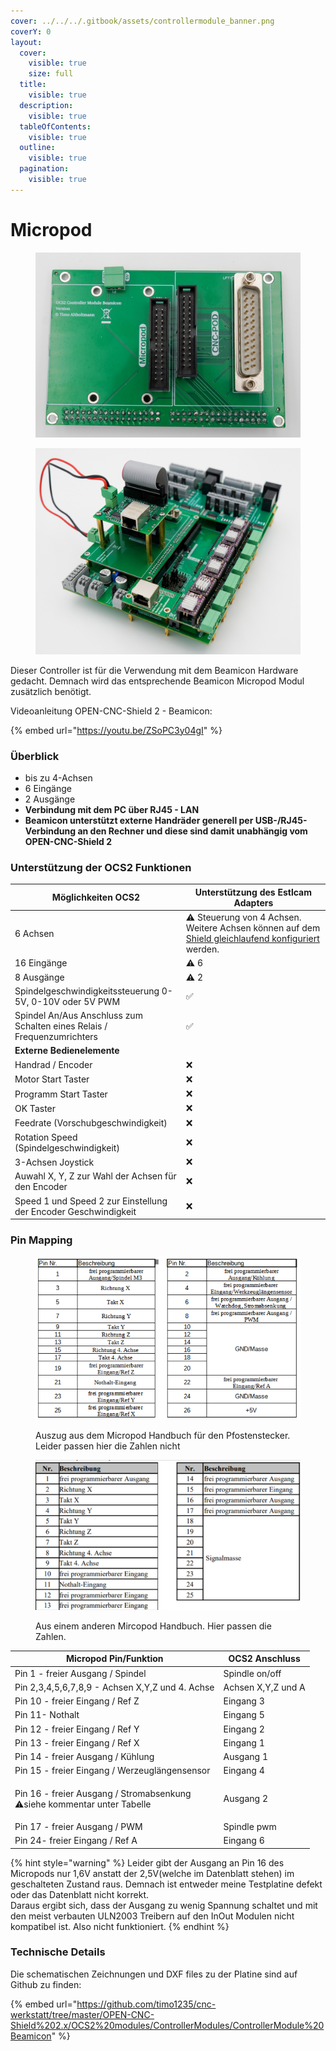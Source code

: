 ```yaml
---
cover: ../../../.gitbook/assets/controllermodule_banner.png
coverY: 0
layout:
  cover:
    visible: true
    size: full
  title:
    visible: true
  description:
    visible: true
  tableOfContents:
    visible: true
  outline:
    visible: true
  pagination:
    visible: true
---
```


# Micropod

<div>

<figure><img src="../../../.gitbook/assets/controller beamicon-4-1200px.jpg" alt=""><figcaption></figcaption></figure>

 

<figure><img src="../../../.gitbook/assets/controller beamicon-7-1200px.jpg" alt=""><figcaption></figcaption></figure>

</div>

Dieser Controller ist für die Verwendung mit dem Beamicon Hardware gedacht. Demnach wird das entsprechende Beamicon Micropod Modul zusätzlich benötigt.

Videoanleitung OPEN-CNC-Shield 2 - Beamicon:

{% embed url="https://youtu.be/ZSoPC3y04gI" %}

### Überblick

* bis zu 4-Achsen
* 6 Eingänge
* 2 Ausgänge
* **Verbindung mit dem PC über RJ45 - LAN**
* **Beamicon unterstützt externe Handräder generell per USB-/RJ45-Verbindung an den Rechner und diese sind damit unabhängig vom OPEN-CNC-Shield 2**

### Unterstützung der OCS2 Funktionen <a href="#unterstuetzung-des-ocs2-funktionen" id="unterstuetzung-des-ocs2-funktionen"></a>

<table><thead><tr><th width="313">Möglichkeiten OCS2</th><th width="432">Unterstützung des Estlcam Adapters</th></tr></thead><tbody><tr><td>6 Achsen</td><td><span data-gb-custom-inline data-tag="emoji" data-code="26a0">⚠</span> Steuerung von 4 Achsen. Weitere Achsen können auf dem <a href="../../mainboard/anschluesse-jumper.md#achsenkonfiguration">Shield gleichlaufend konfiguriert </a>werden.</td></tr><tr><td>16 Eingänge</td><td><span data-gb-custom-inline data-tag="emoji" data-code="26a0">⚠</span> 6</td></tr><tr><td>8 Ausgänge</td><td><span data-gb-custom-inline data-tag="emoji" data-code="26a0">⚠</span> 2</td></tr><tr><td>Spindelgeschwindigkeitssteuerung 0-5V, 0-10V oder 5V PWM</td><td><span data-gb-custom-inline data-tag="emoji" data-code="2705">✅</span></td></tr><tr><td>Spindel An/Aus Anschluss zum Schalten eines Relais / Frequenzumrichters</td><td><span data-gb-custom-inline data-tag="emoji" data-code="2705">✅</span></td></tr><tr><td><strong>Externe Bedienelemente</strong></td><td></td></tr><tr><td>Handrad / Encoder</td><td><span data-gb-custom-inline data-tag="emoji" data-code="274c">❌</span></td></tr><tr><td>Motor Start Taster</td><td><span data-gb-custom-inline data-tag="emoji" data-code="274c">❌</span></td></tr><tr><td>Programm Start Taster</td><td><span data-gb-custom-inline data-tag="emoji" data-code="274c">❌</span></td></tr><tr><td>OK Taster</td><td><span data-gb-custom-inline data-tag="emoji" data-code="274c">❌</span></td></tr><tr><td>Feedrate (Vorschubgeschwindigkeit)</td><td><span data-gb-custom-inline data-tag="emoji" data-code="274c">❌</span></td></tr><tr><td>Rotation Speed (Spindelgeschwindigkeit)</td><td><span data-gb-custom-inline data-tag="emoji" data-code="274c">❌</span></td></tr><tr><td>3-Achsen Joystick </td><td><span data-gb-custom-inline data-tag="emoji" data-code="274c">❌</span></td></tr><tr><td>Auwahl X, Y, Z zur Wahl der Achsen für den Encoder</td><td><span data-gb-custom-inline data-tag="emoji" data-code="274c">❌</span></td></tr><tr><td>Speed 1 und Speed 2 zur Einstellung der Encoder Geschwindigkeit</td><td><span data-gb-custom-inline data-tag="emoji" data-code="274c">❌</span></td></tr></tbody></table>

### Pin Mapping <a href="#undefined" id="undefined"></a>

<figure><img src="../../../.gitbook/assets/micropod.png" alt=""><figcaption><p>Auszug aus dem Micropod Handbuch für den Pfostenstecker. Leider passen hier die Zahlen nicht</p></figcaption></figure>

<figure><img src="../../../.gitbook/assets/MicroPod-Installation-pdf.png" alt=""><figcaption><p>Aus einem anderen Mircopod Handbuch. Hier passen die Zahlen.</p></figcaption></figure>

| Micropod Pin/Funktion                                                                                                                                  | OCS2 Anschluss     |
| ------------------------------------------------------------------------------------------------------------------------------------------------------ | ------------------ |
| Pin 1 - freier Ausgang / Spindel                                                                                                                       | Spindle on/off     |
| Pin 2,3,4,5,6,7,8,9 - Achsen X,Y,Z und 4. Achse                                                                                                        | Achsen X,Y,Z und A |
| Pin 10 - freier Eingang / Ref Z                                                                                                                        | Eingang 3          |
| Pin 11- Nothalt                                                                                                                                        | Eingang 5          |
| Pin 12 - freier Eingang / Ref Y                                                                                                                        | Eingang 2          |
| Pin 13 - freier Eingang / Ref X                                                                                                                        | Eingang 1          |
| Pin 14 - freier Ausgang / Kühlung                                                                                                                      | Ausgang 1          |
| Pin 15 - freier Eingang / Werzeuglängensensor                                                                                                          | Eingang 4          |
| <p>Pin 16 - freier Ausgang / Stromabsenkung<br><span data-gb-custom-inline data-tag="emoji" data-code="26a0">⚠</span>siehe kommentar unter Tabelle</p> | Ausgang 2          |
| Pin 17 - freier Ausgang / PWM                                                                                                                          | Spindle pwm        |
| Pin 24- freier Eingang / Ref A                                                                                                                         | Eingang 6          |

{% hint style="warning" %}
Leider gibt der Ausgang an Pin 16 des Micropods nur 1,6V anstatt der 2,5V(welche im Datenblatt stehen) im geschalteten Zustand raus. Demnach ist entweder meine Testplatine defekt  oder das Datenblatt nicht korrekt. \
Daraus ergibt sich, dass der Ausgang zu wenig Spannung schaltet und mit den meist verbauten ULN2003 Treibern auf den InOut Modulen nicht kompatibel ist. Also nicht funktioniert.
{% endhint %}

### Technische Details

Die schematischen Zeichnungen und DXF files zu der Platine sind auf Github zu finden:

{% embed url="https://github.com/timo1235/cnc-werkstatt/tree/master/OPEN-CNC-Shield%202.x/OCS2%20modules/ControllerModules/ControllerModule%20Beamicon" %}
